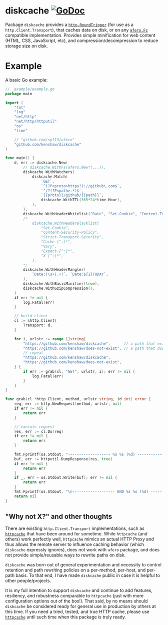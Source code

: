 # diskcache [![GoDoc][godoc]][godoc-link]

Package `diskcache` provides a [`http.RoundTripper`][go-http-roundtripper] (for
use as a `http.Client.Transport`), that caches data on disk, or on any
[`afero.Fs`][afero] compatible implementation. Provides simple minification for
web content (HTML, CSS, JavaScript, etc), and compression/decompression to
reduce storage size on disk.

[godoc]: https://godoc.org/github.com/kenshaw/diskcache?status.svg (GoDoc)
[godoc-link]: https://godoc.org/github.com/kenshaw/diskcache

# Example

A basic Go example:

```go
// _example/example.go
package main

import (
	"fmt"
	"log"
	"net/http"
	"net/http/httputil"
	"os"
	"time"

	// "github.com/spf13/afero"
	"github.com/kenshaw/diskcache"
)

func main() {
	d, err := diskcache.New(
		// diskcache.WithFs(afero.New*(...)),
		diskcache.WithMatchers(
			diskcache.Match(
				`GET`,
				`^(?P<proto>https?)://github\.com$`,
				`^/?(?P<path>.*)$`,
				`{{proto}}/github/{{path}}`,
				diskcache.WithTTL(365*24*time.Hour),
			),
		),
		diskcache.WithHeaderWhitelist("Date", "Set-Cookie", "Content-Type"),
		/*
			diskcache.WithHeaderBlacklist(
				"Set-Cookie",
				"Content-Security-Policy",
				"Strict-Transport-Security",
				"Cache-[^:]*",
				"Vary",
				"Expect-[^:]*",
				"X-[^:]*",
			),
		*/
		diskcache.WithHeaderMangler(
			`Date:(\s+).+?`, `Date:${1}TODAY`,
		),
		diskcache.WithBasicMinifier(true),
		diskcache.WithGzipCompression(),
	)
	if err != nil {
		log.Fatal(err)
	}

	// build client
	cl := &http.Client{
		Transport: d,
	}

	for i, urlstr := range []string{
		"https://github.com/kenshaw/diskcache",      // a path that exists
		"https://github.com/kenshaw/does-not-exist", // a path that doesn't
		// repeat
		"https://github.com/kenshaw/diskcache",
		"https://github.com/kenshaw/does-not-exist",
	} {
		if err := grab(cl, "GET", urlstr, i); err != nil {
			log.Fatal(err)
		}
	}
}

func grab(cl *http.Client, method, urlstr string, id int) error {
	req, err := http.NewRequest(method, urlstr, nil)
	if err != nil {
		return err
	}

	// execute request
	res, err := cl.Do(req)
	if err != nil {
		return err
	}

	fmt.Fprintf(os.Stdout, "------------------- %s %s (%d) -------------------\n", method, urlstr, id)
	buf, err := httputil.DumpResponse(res, true)
	if err != nil {
		return err
	}
	if _, err = os.Stdout.Write(buf); err != nil {
		return err
	}
	fmt.Fprintf(os.Stdout, "\n------------------- END %s %s (%d) -------------------\n\n", method, urlstr, id)
	return nil
}
```

## "Why not X?" and other thoughts

There are existing `http.Client.Transport` implementations, such as
[`httpcache`][httpcache] that have been around for sometime. While `httpcache`
(and others) work perfectly well, `httpcache` mimics an actual HTTP Proxy and
thus allows the remote server to influence caching behavior (which `diskcache`
expressly ignores), does not work with `afero` package, and does not provide
simple/reusable ways to rewrite paths on disk.

`diskcache` was born out of general experimentation and necessity to control
retention and path rewriting policies on a per-method, per-host, and per-path
basis. To that end, I have made `diskcache` public in case it is helpful to
other people/projects.

It is my full intention to support `diskcache` and continue to add features,
resiliency, and robustness comparable to `httpcache` (just with more
configuration options out of the box!). That said, by no means should
`diskcache` be considered ready for general use in production by others at this
time. If you need a tried, tested, and true HTTP cache, please use
[`httpcache`][httpcache] until such time when this package is truly ready.

[httpcache]: https://github.com/gregjones/httpcache
[afero]: https://github.com/spf13/afero
[go-http-roundtripper]: https://golang.org/pkg/net/http/#RoundTripper

